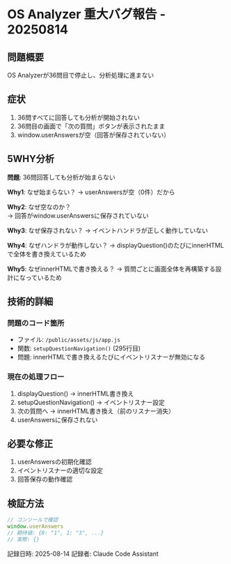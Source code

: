 # OS Analyzer 重大バグ報告 - 20250814

## 問題概要
OS Analyzerが36問目で停止し、分析処理に進まない

## 症状
1. 36問すべてに回答しても分析が開始されない
2. 36問目の画面で「次の質問」ボタンが表示されたまま
3. window.userAnswersが空（回答が保存されていない）

## 5WHY分析

**問題**: 36問回答しても分析が始まらない

**Why1**: なぜ始まらない？
→ userAnswersが空（0件）だから

**Why2**: なぜ空なのか？  
→ 回答がwindow.userAnswersに保存されていない

**Why3**: なぜ保存されない？
→ イベントハンドラが正しく動作していない

**Why4**: なぜハンドラが動作しない？
→ displayQuestion()のたびにinnerHTMLで全体を書き換えているため

**Why5**: なぜinnerHTMLで書き換える？
→ 質問ごとに画面全体を再構築する設計になっているため

## 技術的詳細

### 問題のコード箇所
- ファイル: `/public/assets/js/app.js`
- 関数: `setupQuestionNavigation()` (295行目)
- 問題: innerHTMLで書き換えるたびにイベントリスナーが無効になる

### 現在の処理フロー
1. displayQuestion() → innerHTML書き換え
2. setupQuestionNavigation() → イベントリスナー設定
3. 次の質問へ → innerHTML書き換え（前のリスナー消失）
4. userAnswersに保存されない

## 必要な修正
1. userAnswersの初期化確認
2. イベントリスナーの適切な設定
3. 回答保存の動作確認

## 検証方法
```javascript
// コンソールで確認
window.userAnswers
// 期待値: {0: "1", 1: "3", ...}
// 実際: {}
```

記録日時: 2025-08-14
記録者: Claude Code Assistant